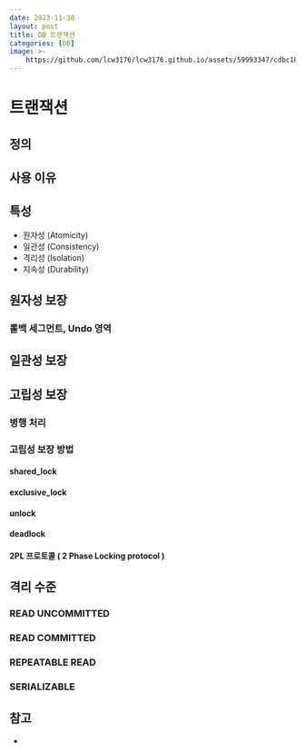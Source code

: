 ```yaml
---
date: 2023-11-30
layout: post
title: DB 트랜잭션
categories: [DB]
image: >-
    https://github.com/lcw3176/lcw3176.github.io/assets/59993347/cdbc18f1-6bb9-4c0d-af35-5d292c56bb40
---
```


# 트랜잭션

## 정의

## 사용 이유

## 특성
- 원자성 (Atomicity)
- 일관성 (Consistency)
- 격리성 (Isolation)
- 지속성 (Durability)
## 원자성 보장

### 롤백 세그먼트, Undo 영역

## 일관성 보장

## 고립성 보장

### 병행 처리


### 고립성 보장 방법


#### shared_lock

#### exclusive_lock

#### unlock

#### deadlock

#### 2PL 프로토콜 ( 2 Phase Locking protocol )


## 격리 수준

### READ UNCOMMITTED

### READ COMMITTED

### REPEATABLE READ

### SERIALIZABLE



## 참고

- 
